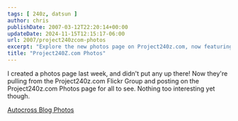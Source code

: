 ```yaml
---
tags: [ 240z, datsun ]
author: chris
publishDate: 2007-03-12T22:20:14+00:00
updateDate: 2024-11-15T12:15:17-06:00
url: 2007/project240zcom-photos
excerpt: "Explore the new photos page on Project240z.com, now featuring images from our Flickr Group."
title: "Project240Z.com Photos"
---
```


I created a photos page last week, and didn't put any up there! Now they're pulling from the Project240z.com Flickr Group and posting on the Project240z.com Photos page for all to see. Nothing too interesting yet though.

[Autocross Blog Photos](/photos)
